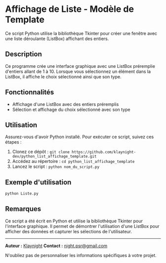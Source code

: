 # Affichage de Liste - Modèle de Template

Ce script Python utilise la bibliothèque Tkinter pour créer une fenêtre avec une liste déroulante (ListBox) affichant des entiers.

## Description

Ce programme crée une interface graphique avec une ListBox préremplie d'entiers allant de 1 à 10. Lorsque vous sélectionnez un élément dans la ListBox, il affiche le choix sélectionné ainsi que son type.

## Fonctionnalités

- Affichage d'une ListBox avec des entiers préremplis
- Sélection et affichage du choix sélectionné avec son type

## Utilisation

Assurez-vous d'avoir Python installé. Pour exécuter ce script, suivez ces étapes :

1. Clonez ce dépôt : `git clone https://github.com/klaynight-dev/python_list_affichage_template.git`
2. Accédez au répertoire : `cd python_list_affichage_template`
3. Lancez le script : `python nom_du_script.py`

## Exemple d'utilisation

```bash
python Liste.py
```

## Remarques

Ce script a été écrit en Python et utilise la bibliothèque Tkinter pour l'interface graphique. Il permet de démontrer l'utilisation d'une ListBox pour afficher des données et capturer les sélections de l'utilisateur.

---

**Auteur :** [Klaynight](https://github.com/klaynight-dev)
**Contact :** [night.psr@gmail.com](mailto:night.psr@gmail.com)

N'oubliez pas de personnaliser les informations spécifiques à votre projet.
